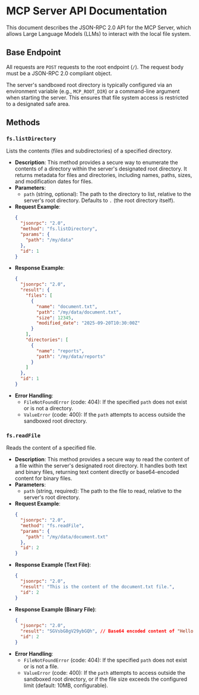 # MCP Server API Documentation

This document describes the JSON-RPC 2.0 API for the MCP Server, which allows Large Language Models (LLMs) to interact with the local file system.

## Base Endpoint

All requests are `POST` requests to the root endpoint (`/`). The request body must be a JSON-RPC 2.0 compliant object.


The server's sandboxed root directory is typically configured via an environment variable (e.g., `MCP_ROOT_DIR`) or a command-line argument when starting the server. This ensures that file system access is restricted to a designated safe area.

## Methods

### `fs.listDirectory`

Lists the contents (files and subdirectories) of a specified directory.

- **Description**: This method provides a secure way to enumerate the contents of a directory within the server's designated root directory. It returns metadata for files and directories, including names, paths, sizes, and modification dates for files.
- **Parameters**:
  - `path` (string, optional): The path to the directory to list, relative to the server's root directory. Defaults to `.` (the root directory itself).
- **Request Example**:
  ```json
  {
    "jsonrpc": "2.0",
    "method": "fs.listDirectory",
    "params": {
      "path": "/my/data"
    },
    "id": 1
  }
  ```
- **Response Example**:
  ```json
  {
    "jsonrpc": "2.0",
    "result": {
      "files": [
        {
          "name": "document.txt",
          "path": "/my/data/document.txt",
          "size": 12345,
          "modified_date": "2025-09-20T10:30:00Z"
        }
      ],
      "directories": [
        {
          "name": "reports",
          "path": "/my/data/reports"
        }
      ]
    },
    "id": 1
  }
  ```
- **Error Handling**:
  - `FileNotFoundError` (code: 404): If the specified `path` does not exist or is not a directory.
  - `ValueError` (code: 400): If the `path` attempts to access outside the sandboxed root directory.

### `fs.readFile`

Reads the content of a specified file.

- **Description**: This method provides a secure way to read the content of a file within the server's designated root directory. It handles both text and binary files, returning text content directly or base64-encoded content for binary files.
- **Parameters**:
  - `path` (string, required): The path to the file to read, relative to the server's root directory.
- **Request Example**:
  ```json
  {
    "jsonrpc": "2.0",
    "method": "fs.readFile",
    "params": {
      "path": "/my/data/document.txt"
    },
    "id": 2
  }
  ```
- **Response Example (Text File)**:
  ```json
  {
    "jsonrpc": "2.0",
    "result": "This is the content of the document.txt file.",
    "id": 2
  }
  ```
- **Response Example (Binary File)**:
  ```json
  {
    "jsonrpc": "2.0",
    "result": "SGVsbG8gV29ybGQh", // Base64 encoded content of "Hello World!"
    "id": 2
  }
  ```
- **Error Handling**:
  - `FileNotFoundError` (code: 404): If the specified `path` does not exist or is not a file.
  - `ValueError` (code: 400): If the `path` attempts to access outside the sandboxed root directory, or if the file size exceeds the configured limit (default: 10MB, configurable).
